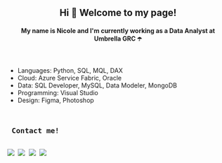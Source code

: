 <h2 align="center">Hi 👋 Welcome to my page! </h2>
<h4 align="center">My name is Nicole and I'm currently working as a Data Analyst at Umbrella GRC ☂️</h4>

<br>

  - Languages: Python, SQL, MQL, DAX<br>
  - Cloud: Azure Service Fabric, Oracle<br>
  - Data: SQL Developer, MySQL, Data Modeler, MongoDB<br>
  - Programming: Visual Studio<br>
  - Design: Figma, Photoshop<br>

##

<div><pre>
<h3 align="left"> Contact me! </h3>
<a href="https://instagram.com/nicreeis" target="_blank"><img src="https://img.shields.io/badge/-Instagram-%23E4405F?style=for-the-badge&logo=instagram&logoColor=white" target="_blank"></a> <a href="https://www.twitch.tv/ttvmonalisa" target="_blank"><img src="https://img.shields.io/badge/Twitch-9146FF?style=for-the-badge&logo=twitch&logoColor=white" target="_blank"></a> <a href = "mailto:nicolereismkt@gmail.com"><img src="https://img.shields.io/badge/Gmail-D14836?style=for-the-badge&logo=gmail&logoColor=white" target="_blank"></a> <a href="https://www.linkedin.com/in/nicolereisfava" target="_blank"><img src="https://img.shields.io/badge/-LinkedIn-%230077B5?style=for-the-badge&logo=linkedin&logoColor=white" target="_blank"></a> 
  
</pre></div>
